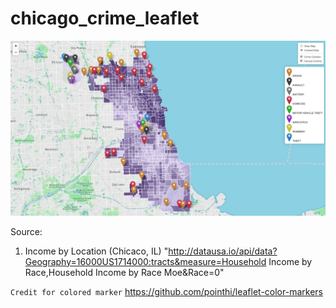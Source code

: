 # chicago_crime_leaflet

![Alt text](Map.png?raw=true "Machine Learning: Crime Clusters")


Source:
1) Income by Location (Chicaco, IL)
"http://datausa.io/api/data?Geography=16000US1714000:tracts&measure=Household Income by Race,Household Income by Race Moe&Race=0"




```Credit for colored marker```
https://github.com/pointhi/leaflet-color-markers

